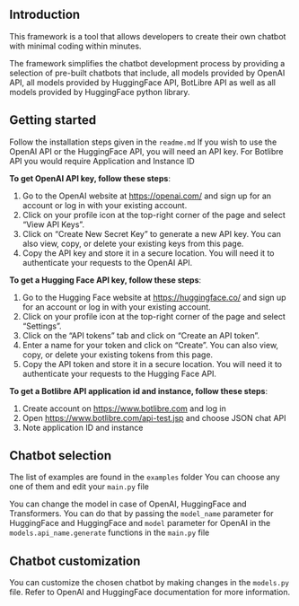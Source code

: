 ## Introduction

This framework is a tool that allows developers to create their own chatbot with minimal coding within minutes.

The framework simplifies the chatbot development process by providing a selection of pre-built chatbots that include, all models provided by OpenAI API, all models provided by HuggingFace API, BotLibre API as well as all models provided by HuggingFace python library.

## Getting started

Follow the installation steps given in the `readme.md` If you wish to use the OpenAI API or the HuggingFace API, you will need an API key. For Botlibre API you would require Application and Instance ID

**To get OpenAI API key, follow these steps**:
1. Go to the OpenAI website at https://openai.com/ and sign up for an account or log in with your existing account.
2. Click on your profile icon at the top-right corner of the page and select “View API Keys”.
3. Click on “Create New Secret Key” to generate a new API key. You can also view, copy, or delete your existing keys from this page.
4. Copy the API key and store it in a secure location. You will need it to authenticate your requests to the OpenAI API.

**To get a Hugging Face API key, follow these steps**:
1. Go to the Hugging Face website at https://huggingface.co/ and sign up for an account or log in with your existing account.
2. Click on your profile icon at the top-right corner of the page and select “Settings”.
3. Click on the “API tokens” tab and click on “Create an API token”.
4. Enter a name for your token and click on “Create”. You can also view, copy, or delete your existing tokens from this page.
5. Copy the API token and store it in a secure location. You will need it to authenticate your requests to the Hugging Face API.

**To get a Botlibre API application id and instance, follow these steps**:
1. Create account on https://www.botlibre.com and log in
2. Open https://www.botlibre.com/api-test.jsp and choose JSON chat API
3. Note application ID and instance

## Chatbot selection

The list of examples are found in the `examples` folder
You can choose any one of them and edit your `main.py` file

You can change the model in case of OpenAI, HuggingFace and Transformers. You can do that by passing the `model_name` parameter for HuggingFace and HuggingFace and `model` parameter for OpenAI in the `models.api_name.generate` functions in the `main.py` file

## Chatbot customization

You can customize the chosen chatbot by making changes in the `models.py` file. Refer to OpenAI and HuggingFace documentation for more information.
